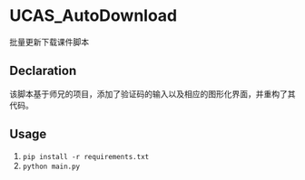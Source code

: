 # UCAS_AutoDownload

批量更新下载课件脚本

## Declaration

该脚本基于师兄的项目，添加了验证码的输入以及相应的图形化界面，并重构了其代码。

## Usage

1. `pip install -r requirements.txt`
2. `python main.py`
